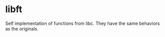# libft

Self implementation of functions from libc. They have the same behaviors as the originals.
